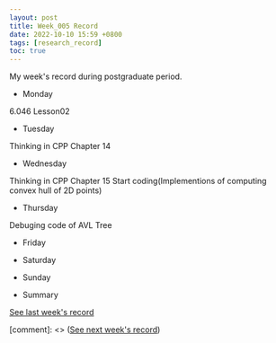 ```yaml
---
layout: post
title: Week_005 Record
date: 2022-10-10 15:59 +0800
tags: [research_record]
toc: true
---
```


My  week's record during postgraduate period.
- Monday

6.046 Lesson02

- Tuesday

Thinking in CPP Chapter 14

- Wednesday

Thinking in CPP Chapter 15
Start coding(Implementions of computing convex hull of 2D points)

- Thursday

Debuging code of AVL Tree

- Friday

- Saturday

- Sunday

- Summary

[See last week's record](https://zhengtongdu.github.io/2022/10/03/Week_004_Record/)

[comment]: <> ([See next week's record](https://zhengtongdu.github.io/2022/0//Week__Record/))
